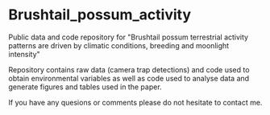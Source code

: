 # Brushtail_possum_activity
Public data and code repository for "Brushtail possum terrestrial activity patterns are driven by climatic conditions, breeding and moonlight intensity"


Repository contains raw data (camera trap detections) and code used to obtain environmental variables as well as code used to analyse data and generate figures and tables used in the paper.

If you have any quesions or comments please do not hesitate to contact me.
